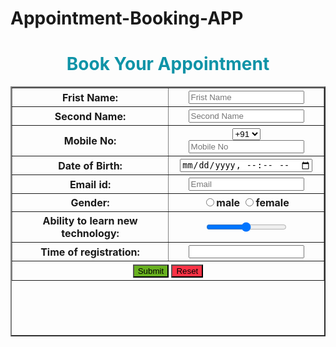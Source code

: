 # Appointment-Booking-APP
<!DOCTYPE html>
<html lang="eng">
<head>
<title>Book Appointment</title>
</head>
<body>
 <h1 align="center"style="color:#0F93A7">Book Your Appointment</h1>
 <form>
 <table border="2" height="400px" width="40%" align="center">
 <!-----ROW 1------>
 <tr>
 <th>Frist Name:</th>
 <th><input type="text" placeholder="Frist Name" name=""></th>
 </tr>
 <!-----ROW 2------>
 <tr>
 <th>Second Name:</th>
 <th><input type="text" placeholder="Second Name" name=""></th>
 </tr>
 <!-----ROW 3------>
 <tr>
 <th>Mobile No:</th>
 <th>
 <select>
 <option>+91</option>
 <option>+83</option>
 <option>+00</option>
 <option>+71</option>
 </select>
 <input type="number" placeholder="Mobile No" name=""></th>
 </tr>
 <!-----ROW 4------>
 <tr>
 <th>Date of Birth:</th>
 <th><input type="DateTime-local" Name="placeholder"></th>
 </tr>
 <!-----ROW 5------>
 <tr>
 <th>Email id:</th>
 <th><input type="id" placeholder="Email" name=""></th>
 </tr>
 <!-----ROW 6------>
 <tr>
 <th>Gender:</th>
 <th><input type="Radio" placeholder="Male" >male
 <input type="Radio" placeholder="Female" >female</th>
 </tr>
 <!-----ROW 7------>
 <tr>
 <th>Ability to learn new technology:</th>
 <th><input type="range" placeholder="ability to learn " name=""></th>
 </tr>
 <!-----ROW 8------>
 <tr>
 <th>Time of registration:</th>
 <th><input type="Timer"></th>
 </tr>
 <th colspan="2">
 <input type="Submit"style="background-color:#68B120;">
 <input type="Reset"style="background-color:#FF3346;">
 </th>
 </tr>
 </table>
</body>
</html>
